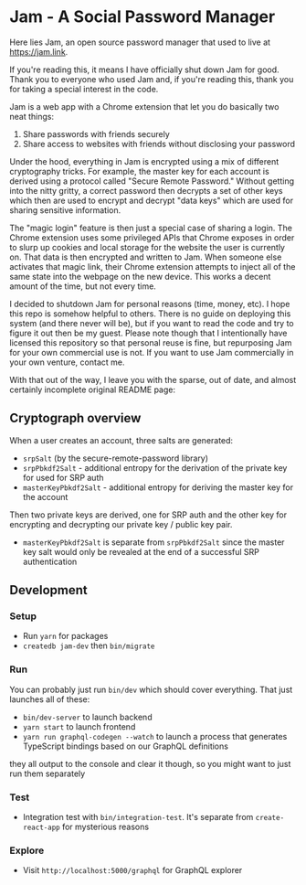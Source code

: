 # Jam - A Social Password Manager

Here lies Jam, an open source password manager that used to live at https://jam.link.

If you're reading this, it means I have officially shut down Jam for good. Thank you to everyone who used Jam and, if you're reading this, thank you for taking a special interest in the code.

Jam is a web app with a Chrome extension that let you do basically two neat things:

1. Share passwords with friends securely
2. Share access to websites with friends without disclosing your password

Under the hood, everything in Jam is encrypted using a mix of different cryptography tricks. For example, the master key for each account is derived using a protocol called "Secure Remote Password." Without getting into the nitty gritty, a correct password then decrypts a set of other keys which then are used to encrypt and decrypt "data keys" which are used for sharing sensitive information.

The "magic login" feature is then just a special case of sharing a login. The Chrome extension uses some privileged APIs that Chrome exposes in order to slurp up cookies and local storage for the website the user is currently on. That data is then encrypted and written to Jam. When someone else activates that magic link, their Chrome extension attempts to inject all of the same state into the webpage on the new device. This works a decent amount of the time, but not every time.

I decided to shutdown Jam for personal reasons (time, money, etc). I hope this repo is somehow helpful to others. There is no guide on deploying this system (and there never will be), but if you want to read the code and try to figure it out then be my guest. Please note though that I intentionally have licensed this repository so that personal reuse is fine, but repurposing Jam for your own commercial use is not. If you want to use Jam commercially in your own venture, contact me.

With that out of the way, I leave you with the sparse, out of date, and almost certainly incomplete original README page:

## Cryptograph overview

When a user creates an account, three salts are generated:

- `srpSalt` (by the secure-remote-password library)
- `srpPbkdf2Salt` - additional entropy for the derivation of the private key for used for SRP auth
- `masterKeyPbkdf2Salt` - additional entropy for deriving the master key for the account

Then two private keys are derived, one for SRP auth and the other key for encrypting and decrypting our private key / public key pair.

- `masterKeyPbkdf2Salt` is separate from `srpPbkdf2Salt` since the master key salt would only be revealed at the end of a successful SRP authentication

## Development

### Setup

- Run `yarn` for packages
- `createdb jam-dev` then `bin/migrate`

### Run

You can probably just run `bin/dev` which should cover everything. That
just launches all of these:

- `bin/dev-server` to launch backend
- `yarn start` to launch frontend
- `yarn run graphql-codegen --watch` to launch a process that generates TypeScript bindings
  based on our GraphQL definitions

they all output to the console and clear it though, so you might want to just run them separately

### Test

- Integration test with `bin/integration-test`. It's separate from `create-react-app` for mysterious reasons

### Explore

- Visit `http://localhost:5000/graphql` for GraphQL explorer
